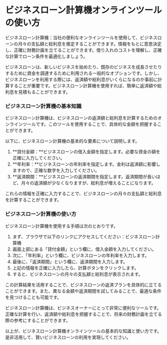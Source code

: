 ビジネスローン計算機オンラインツールの使い方
======================

ビジネスローン計算機：当社の便利なオンラインツールを使用して、ビジネスローンの月々の支払額と総利息を推定することができます。情報をもとに意思決定し、正確に財務計画を立てることができます。借り入れのコストを理解し、正確な計算でローン条件を最適化しましょう。

ビジネスローンは、新しいビジネスを始めたり、既存のビジネスを成長させたりするために資金を調達するために利用される一般的なオプションです。しかし、ビジネスローンを利用する際には、返済額や総利息がいくらになるのか事前に計算することが重要です。ビジネスローン計算機を使用すれば、簡単に返済額や総利息を見積もることができます。

### ビジネスローン計算機の基本知識

ビジネスローン計算機は、ビジネスローンの返済額と総利息を計算するためのオンラインツールです。このツールを使用することで、具体的な金額を把握することができます。

以下に、ビジネスローン計算機の基本的な要素について説明します。

1. **貸付金額：**ビジネスローンの借入金額を指定します。必要な資金の額を正確に入力してください。
2. **年利率：**ビジネスローンの年利率を指定します。金利は返済額に影響しますので、正確な数字を入力してください。
3. **返済期間：**ビジネスローンの返済期間を指定します。返済期間が長いほど、月々の返済額が少なくなりますが、総利息が増えることになります。

これらの情報を正確に入力することで、ビジネスローンの月々の支払額と総利息を計算することができます。

### ビジネスローン計算機の使い方

ビジネスローン計算機を使用する手順は次のとおりです。

1. まず、ブラウザで以下のリンクにアクセスしてください：ビジネスローン計算機
2. 画面上部にある「貸付金額」という欄に、借入金額を入力してください。
3. 次に、「年利率」という欄に、ビジネスローンの年利率を入力します。
4. 最後に、「返済期間」という欄に、返済期間を入力します。
5. 上記の情報を正確に入力したら、計算ボタンをクリックします。
6. すると、ビジネスローンの月々の支払額と総利息が表示されます。

この計算結果を活用することで、ビジネスローンの返済プランを具体的に立てることができます。また、異なる金額や返済期間を試してみることで、最適な条件を見つけることも可能です。

ビジネスローン計算機は、ビジネスオーナーにとって非常に便利なツールです。正確な計算を行い、返済額や総利息を把握することで、将来の財務計画を立てる際の参考にすることができます。

以上が、ビジネスローン計算機オンラインツールの基本的な知識と使い方です。是非活用して、賢いビジネスローンの利用を実現してください。